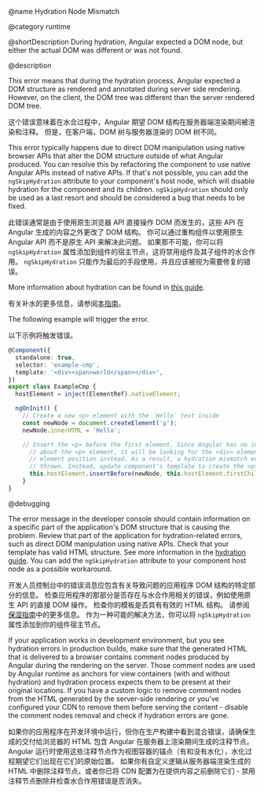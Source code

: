 @name Hydration Node Mismatch

@category runtime

@shortDescription During hydration, Angular expected a DOM node, but either the actual DOM was different or was not found.

@description

This error means that during the hydration process, Angular expected a DOM structure as rendered and annotated during server side rendering. However, on the client, the DOM tree was different than the server rendered DOM tree.

这个错误意味着在水合过程中，Angular 期望 DOM 结构在服务器端渲染期间被渲染和注释。 但是，在客户端，DOM 树与服务器渲染的 DOM 树不同。

This error typically happens due to direct DOM manipulation using native browser APIs that alter the DOM structure outside of what Angular produced. You can resolve this by refactoring the component to use native Angular APIs instead of native APIs. If that's not possible, you can add the `ngSkipHydration` attribute to your component's host node, which will disable hydration for the component and its children. `ngSkipHydration` should only be used as a last resort and should be considered a bug that needs to be fixed.

此错误通常是由于使用原生浏览器 API 直接操作 DOM 而发生的，这些 API 在 Angular 生成的内容之外更改了 DOM 结构。 你可以通过重构组件以使用原生 Angular API 而不是原生 API 来解决此问题。 如果那不可能，你可以将 `ngSkipHydration` 属性添加到组件的宿主节点，这将禁用组件及其子组件的水合作用。 `ngSkipHydration` 只能作为最后的手段使用，并且应该被视为需要修复的错误。

More information about hydration can be found in [this guide](guide/hydration).

有关补水的更多信息，请参阅[本指南](guide/hydration)。

The following example will trigger the error.

以下示例将触发错误。

```typescript
@Component({
  standalone: true,
  selector: 'example-cmp',
  template: '<div><span>world</span></div>',
})
export class ExampleCmp {
  hostElement = inject(ElementRef).nativeElement;

  ngOnInit() {
    // Create a new <p> element with the `Hello` text inside
    const newNode = document.createElement('p');
    newNode.innerHTML = 'Hello';

    // Insert the <p> before the first element. Since Angular has no information
	  // about the <p> element, it will be looking for the <div> element at the first
	  // element position instead. As a result, a hydration mismatch error would be
	  // thrown. Instead, update component's template to create the <p> element.
	  this.hostElement.insertBefore(newNode, this.hostElement.firstChild);
	}
}
```

@debugging

The error message in the developer console should contain information on a specific part of the application's DOM structure that is causing the problem. Review that part of the application for hydration-related errors, such as direct DOM manipulation using native APIs.
Check that your template has valid HTML structure. See more information in the [hydration guide](guide/hydration#valid-html-structure).
You can add the `ngSkipHydration` attribute to your component host node as a possible workaround.

开发人员控制台中的错误消息应包含有关导致问题的应用程序 DOM 结构的特定部分的信息。 检查应用程序的那部分是否存在与水合作用相关的错误，例如使用原生 API 的直接 DOM 操作。 检查你的模板是否具有有效的 HTML 结构。 请参阅[保湿指南](guide/hydration#valid-html-structure)中的更多信息。 作为一种可能的解决方法，你可以将 `ngSkipHydration` 属性添加到你的组件宿主节点。

If your application works in development environment, but you see hydration errors in production builds, make sure that the generated HTML that is delivered to a browser contains comment nodes produced by Angular during the rendering on the server. Those comment nodes are used by Angular runtime as anchors for view containers \(with and without hydration\) and hydration process expects them to be present at their original locations. If you have a custom logic to remove comment nodes from the HTML generated by the server-side rendering or you've configured your CDN to remove them before serving the content - disable the comment nodes removal and check if hydration errors are gone.

如果你的应用程序在开发环境中运行，但你在生产构建中看到混合错误，请确保生成的交付给浏览器的 HTML 包含 Angular 在服务器上渲染期间生成的注释节点。 Angular 运行时使用这些注释节点作为视图容器的锚点（有和没有水化），水化过程期望它们出现在它们的原始位置。 如果你有自定义逻辑从服务器端渲染生成的 HTML 中删除注释节点，或者你已将 CDN 配置为在提供内容之前删除它们 - 禁用注释节点删除并检查水合作用错误是否消失。
